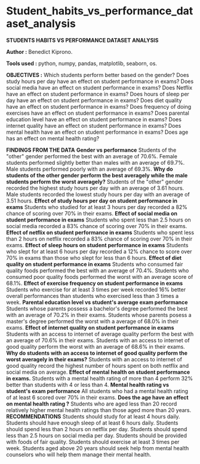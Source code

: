 # Student_habits_vs_performance_dataset_analysis
**STUDENTS HABITS VS PERFORMANCE DATASET ANALYSIS**

**Author :** Benedict Kiprono.

**Tools used :** python, numpy, pandas, matplotlib, seaborn, os.

**OBJECTIVES :**
Which students perform better based on the gender?
Does study hours per day have an effect on student performance in exams?
Does social media have an effect on student performance in exams?
Does Netflix have an effect on student performance in exams?
Does hours of sleep per day have an effect on student performance in exams?
Does diet quality have an effect on student performance in exams?
Does frequency of doing exercises have an effect on student performance in exams?
Does parental education level have an effect on student performance in exams?
Does internet quality have an effect on student performance in exams?
Does mental health have an effect on student performance in exams?
Does age has an effect on mental health rating?



**FINDINGS FROM THE DATA**
**Gender vs performance**
Students of the "other" gender performed the best with an average of 70.6%.
Female students performed slightly better than males with an average of 69.7%.
Male students performed poorly with an average of 69.3%.
**Why do students of the other gender perform the best averagely while the male students perform the worst averagely?**
Students of the "other" gender recorded the highest study hours per day with an average of 3.61 hours.
Male students recorded the lowest study hours per day with an average of 3.51 hours.
**Effect of study hours per day on student performance in exams**
Students who studied for at least 3 hours per day recorded a 82% chance of scoring over 70% in their exams.
**Effect of social media on student performance in exams**
Students who spent less than 2.5 hours on social media recorded a 83% chance of scoring over 70% in their exams.
**Effect of netflix on student performance in exams**
Students who spent less than 2 hours on netflix recorded a 83% chance of scoring over 70% in their exams.
**Effect of sleep hours on student performance in exams**
Students who slept for at least 6 hours per day recorded a 12% chance to score over 70% in exams than those who slept for less than 6 hours.
**Effect of diet quality on student performance in exams**
Students who consumed fair quality foods performed the best with an average of 70.4%.
Students who consumed poor quality foods performed the worst with an average score of 68.1%.
**Effect of exercise frequency on student performance in exams**
Students who exercise for at least 3 times per week recorded 16% better overall performances than students who exercised less than 3 times a week.
**Parental education level vs student's average exam performance**
Students whose parents possess a bachelor's degree performed the best with an average of 70.2% in their exams.
Students whose parents posess a master's degree performed the worst with a average of 68.0% in their exams.
**Effect of internet quality on student performance in exams**
Students with an access to internet of average quality perform the best with an average of 70.6% in their exams.
Students with an access to internet of good quality perform the worst with an average of 68.6% in their exams.
**Why do students with an access to internet of good quality perform the worst averagely in their exams?**
Students with an access to internet of good quality record the highest number of hours spent on both netflix and social media on average.
**Effect of mental health on student performance in exams.**
Students with a mental health rating of more than 4 perform 32% better than students with 4 or less than 4.
**Mental health rating vs student's exam performance**
All students who had a mental health rating of at least 6 scored over 70% in their exams.
**Does the age have an effect on mental health rating ?**
Students who are aged less than 20 record relatively higher mental health ratings than those aged more than 20 years.
**RECOMMENDATIONS**
Students should study for at least 4 hours daily.
Students should have enough sleep of at least 6 hours daily.
Students should spend less than 2 hours on netflix per day.
Students should spend less than 2.5 hours on social media per day.
Students should be provided with foods of fair quality.
Students should exercise at least 3 times per week.
Students aged above 20 years should seek help from mental health counselors who will help them manage their mental health.
